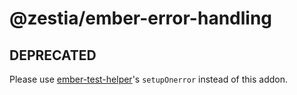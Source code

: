 # @zestia/ember-error-handling

## DEPRECATED

Please use [ember-test-helper](https://github.com/emberjs/ember-test-helpers/blob/master/API.md#setuponerror)'s `setupOnerror` instead of this addon.
